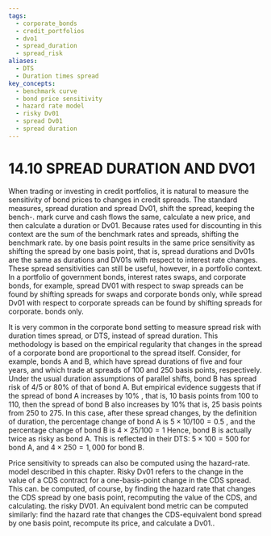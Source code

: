```yaml
---
tags:
  - corporate_bonds
  - credit_portfolios
  - dvo1
  - spread_duration
  - spread_risk
aliases:
  - DTS
  - Duration times spread
key_concepts:
  - benchmark curve
  - bond price sensitivity
  - hazard rate model
  - risky Dv01
  - spread Dv01
  - spread duration
---
```


# 14.10 SPREAD DURATION AND DVO1  

When trading or investing in credit portfolios, it is natural to measure the sensitivity of bond prices to changes in credit spreads. The standard measures, spread duration and spread Dv01, shift the spread, keeping the bench-. mark curve and cash flows the same, calculate a new price, and then calculate a duration or Dv01. Because rates used for discounting in this context are the sum of the benchmark rates and spreads, shifting the benchmark rate. by one basis point results in the same price sensitivity as shifting the spread by one basis point, that is, spread durations and Dv01s are the same as durations and DV01s with respect to interest rate changes. These spread sensitivities can still be useful, however, in a portfolio context. In a portfolio of government bonds, interest rates swaps, and corporate bonds, for example, spread DV01 with respect to swap spreads can be found by shifting spreads for swaps and corporate bonds only, while spread Dv01 with respect to corporate spreads can be found by shifting spreads for corporate. bonds only.  

It is very common in the corporate bond setting to measure spread risk with duration times spread, or DTS, instead of spread duration. This methodology is based on the empirical regularity that changes in the spread of a corporate bond are proportional to the spread itself. Consider, for example, bonds A and B, which have spread durations of five and four years, and which trade at spreads of 100 and 250 basis points, respectively. Under the usual duration assumptions of parallel shifts, bond B has spread risk of $4/5$ or $80\%$ of that of bond A. But empirical evidence suggests that if the spread of bond A increases by $10\%$ , that is, 10 basis points from 100 to 110, then the spread of bond B also increases by $10\%$ that is, 25 basis points from 250 to 275. In this case, after these spread changes, by the definition of duration, the percentage change of bond A is $5\times10/100=0.5$ , and the percentage change of bond B is $4\times25/100=1$ Hence, bond B is actually twice as risky as bond A. This is reflected in their DTS: $5\times100=500$ for bond A, and $4\times250=1,000$ for bond B.  

Price sensitivity to spreads can also be computed using the hazard-rate. model described in this chapter. Risky Dv01 refers to the change in the value of a CDS contract for a one-basis-point change in the CDS spread. This can. be computed, of course, by finding the hazard rate that changes the CDS spread by one basis point, recomputing the value of the CDS, and calculating. the risky DV01. An equivalent bond metric can be computed similarly: find the hazard rate that changes the CDS-equivalent bond spread by one basis point, recompute its price, and calculate a Dv01..
